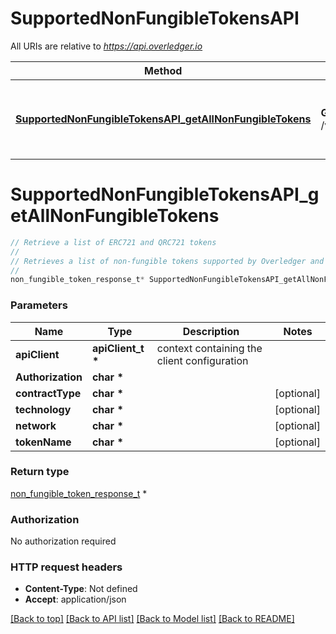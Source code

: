 # SupportedNonFungibleTokensAPI

All URIs are relative to *https://api.overledger.io*

Method | HTTP request | Description
------------- | ------------- | -------------
[**SupportedNonFungibleTokensAPI_getAllNonFungibleTokens**](SupportedNonFungibleTokensAPI.md#SupportedNonFungibleTokensAPI_getAllNonFungibleTokens) | **GET** /v2/tokenise/tokens/nonfungible | Retrieve a list of ERC721 and QRC721 tokens


# **SupportedNonFungibleTokensAPI_getAllNonFungibleTokens**
```c
// Retrieve a list of ERC721 and QRC721 tokens
//
// Retrieves a list of non-fungible tokens supported by Overledger and which API's and functions you can use for each. You can retrieve all non-fungible token types for all locations without providing parameters. If you want to see what tokens are supported for a specific contract type you can pass in either ERC721 or QRC721 as a contract type parameter. You can then filter further by including the resource using technology and network parameters. You can also look for a specific token by passing in the tokenName as a parameter.
//
non_fungible_token_response_t* SupportedNonFungibleTokensAPI_getAllNonFungibleTokens(apiClient_t *apiClient, char * Authorization, char * contractType, char * technology, char * network, char * tokenName);
```

### Parameters
Name | Type | Description  | Notes
------------- | ------------- | ------------- | -------------
**apiClient** | **apiClient_t \*** | context containing the client configuration |
**Authorization** | **char \*** |  | 
**contractType** | **char \*** |  | [optional] 
**technology** | **char \*** |  | [optional] 
**network** | **char \*** |  | [optional] 
**tokenName** | **char \*** |  | [optional] 

### Return type

[non_fungible_token_response_t](non_fungible_token_response.md) *


### Authorization

No authorization required

### HTTP request headers

 - **Content-Type**: Not defined
 - **Accept**: application/json

[[Back to top]](#) [[Back to API list]](../README.md#documentation-for-api-endpoints) [[Back to Model list]](../README.md#documentation-for-models) [[Back to README]](../README.md)

